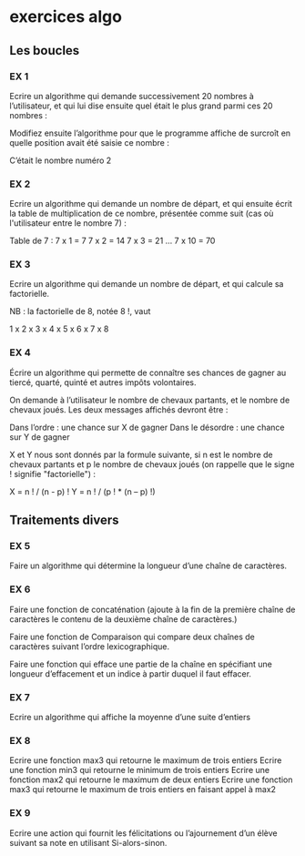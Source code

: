# exercices algo

## Les boucles

### EX 1

Ecrire un algorithme qui demande successivement 20 nombres à l’utilisateur, et qui lui dise ensuite quel était le plus grand parmi ces 20 nombres :

Modifiez ensuite l’algorithme pour que le programme affiche de surcroît en quelle position avait été saisie ce nombre :

C’était le nombre numéro 2

### EX 2

Ecrire un algorithme qui demande un nombre de départ, et qui ensuite écrit la table de multiplication de ce nombre, présentée comme suit (cas où l'utilisateur entre le nombre 7) :

Table de 7 :
7 x 1 = 7
7 x 2 = 14
7 x 3 = 21
…
7 x 10 = 70

### EX 3

Ecrire un algorithme qui demande un nombre de départ, et qui calcule sa factorielle.

NB : la factorielle de 8, notée 8 !, vaut

1 x 2 x 3 x 4 x 5 x 6 x 7 x 8


### EX 4

Écrire un algorithme qui permette de connaître ses chances de gagner au tiercé, quarté, quinté et autres impôts volontaires.

On demande à l’utilisateur le nombre de chevaux partants, et le nombre de chevaux joués. Les deux messages affichés devront être :

Dans l’ordre : une chance sur X de gagner
Dans le désordre : une chance sur Y de gagner

X et Y nous sont donnés par la formule suivante, si n est le nombre de chevaux partants et p le nombre de chevaux joués (on rappelle que le signe ! signifie "factorielle") :

X = n ! / (n - p) !
Y = n ! / (p ! * (n – p) !)

## Traitements divers

### EX 5

Faire un algorithme qui détermine la longueur d’une chaîne de caractères.

### EX 6

Faire une fonction de concaténation (ajoute à la fin de la première chaîne de caractères le contenu de la deuxième chaîne de caractères.) 

Faire une fonction de Comparaison qui compare deux chaînes de caractères suivant l’ordre lexicographique. 

Faire une fonction qui efface une partie de la chaîne en spécifiant une longueur d’effacement et un indice à partir duquel il faut effacer.


### EX 7

Ecrire un algorithme qui affiche la moyenne d’une suite d’entiers

### EX 8

Ecrire une fonction max3 qui retourne le maximum de trois entiers
Ecrire une fonction min3 qui retourne le minimum de trois entiers
Ecrire une fonction max2 qui retourne le maximum de deux entiers
Ecrire une fonction max3 qui retourne le maximum de trois entiers en faisant appel à max2

### EX 9

Ecrire une action qui fournit les félicitations ou l’ajournement d’un élève suivant sa note en utilisant Si-alors-sinon.





